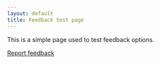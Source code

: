 ```yaml
---
layout: default
title: Feedback test page
---
```

This is a simple page used to test feedback options.

<!--
<script type="text/javascript" src="https://servicedesk.linaro.org/s/d41d8cd98f00b204e9800998ecf8427e-CDN/-er8alm/805001/5cf61e0c0b53488a73cb9c71e35eeb27/2.2.4.7/_/download/batch/com.atlassian.plugins.jquery:jquery/com.atlassian.plugins.jquery:jquery.js?collectorId=fb0d08ca"></script><script type="text/javascript" src="https://servicedesk.linaro.org/s/2522f413650ccec1c347dd3ec64bdfa3-T/-er8alm/805001/5cf61e0c0b53488a73cb9c71e35eeb27/3.1.0/_/download/batch/com.atlassian.jira.collector.plugin.jira-issue-collector-plugin:issuecollector/com.atlassian.jira.collector.plugin.jira-issue-collector-plugin:issuecollector.js?locale=en-GB&collectorId=fb0d08ca"></script>

<script type="text/javascript">
window.ATL_JQ_PAGE_PROPS =  {
"triggerFunction": function(showCollectorDialog) {
    jQuery("#feedback-button").click(function(e) {
        e.preventDefault();
        showCollectorDialog();
    });
},
"fieldValues": {
    "priority": '10002',
    "customfield_10133": window.location.href,
    "customfield_10100": {
        "requestType": {
            "id": "168"
        }
    }
}};
</script>
-->

<script type="text/javascript" src="https://servicedesk.linaro.org/s/d41d8cd98f00b204e9800998ecf8427e-CDN/-wu5qcz/805001/5cf61e0c0b53488a73cb9c71e35eeb27/2.2.4.7/_/download/batch/com.atlassian.plugins.jquery:jquery/com.atlassian.plugins.jquery:jquery.js?collectorId=ed88928f"></script>
<script type="text/javascript" src="https://servicedesk.linaro.org/s/764b54e4704f2020c4bab79ad08c0fc9-T/-wu5qcz/805001/5cf61e0c0b53488a73cb9c71e35eeb27/3.1.0/_/download/batch/com.atlassian.jira.collector.plugin.jira-issue-collector-plugin:issuecollector/com.atlassian.jira.collector.plugin.jira-issue-collector-plugin:issuecollector.js?locale=en-GB&collectorId=ed88928f"></script>

<script type="text/javascript">window.ATL_JQ_PAGE_PROPS =  {
"triggerFunction": function(showCollectorDialog) {
    //Requires that jQuery is available! 
    jQuery("#feedback-button").click(function(e) {
        e.preventDefault();
        showCollectorDialog();
    });
},
"fieldValues": {
    "priority": '10002',
    "customfield_10133": window.location.href,
    "customfield_10100": {
        "requestType": {
            "id": "278"
        }
    }
}};
</script>

<a href="#" id="feedback-button" class='btn btn-primary btn-large'>Report feedback</a>
